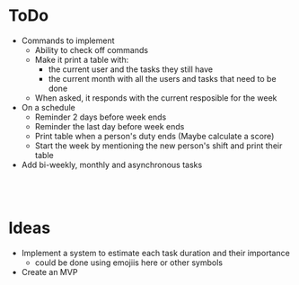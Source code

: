 # ToDo
 - Commands to implement
   - Ability to check off commands
   - Make it print a table with:
     - the current user and the tasks they still have
     - the current month with all the users and tasks that need to be done
   - When asked, it responds with the current resposible for the week
 - On a schedule
   - Reminder 2 days before week ends
   - Reminder the last day before week ends
   - Print table when a person's duty ends (Maybe calculate a score)
   - Start the week by mentioning the new person's shift and print their table
 - Add bi-weekly, monthly and asynchronous tasks

<br></br>
# Ideas
 - Implement a system to estimate each task duration and their importance
   - could be done using emojiis here or other symbols
 - Create an MVP